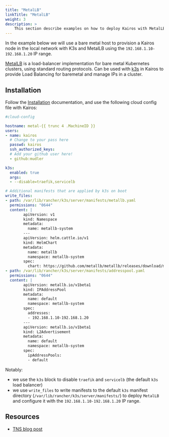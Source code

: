 ```yaml
---
title: "MetalLB"
linkTitle: "MetalLB"
weight: 3
description: > 
    This section describe examples on how to deploy Kairos with MetalLB
---
```


In the example below we will use a bare metal host to provision a Kairos node in the local network with K3s and MetalLB using the `192.168.1.10-192.168.1.20` IP range.

[MetalLB](https://metallb.universe.tf/) is a load-balancer implementation for bare metal Kubernetes clusters, using standard routing protocols. Can be used with [k3s](https://k3s.io) in Kairos to provide Load Balancing for baremetal and manage IPs in a cluster.

## Installation

Follow the [Installation](/docs/installation) documentation, and use the following cloud config file with Kairos:

```yaml
#cloud-config

hostname: metal-{{ trunc 4 .MachineID }}
users:
- name: kairos
  # Change to your pass here
  passwd: kairos
  ssh_authorized_keys:
  # Add your github user here!
  - github:mudler

k3s:
  enabled: true
  args:
  - --disable=traefik,servicelb

# Additional manifests that are applied by k3s on boot
write_files:
- path: /var/lib/rancher/k3s/server/manifests/metallb.yaml
  permissions: "0644"
  content: |
        apiVersion: v1
        kind: Namespace
        metadata:
          name: metallb-system
        ---
        apiVersion: helm.cattle.io/v1
        kind: HelmChart
        metadata:
          name: metallb
          namespace: metallb-system
        spec:
          chart: https://github.com/metallb/metallb/releases/download/metallb-chart-0.13.7/metallb-0.13.7.tgz
- path: /var/lib/rancher/k3s/server/manifests/addresspool.yaml
  permissions: "0644"
  content: |
        apiVersion: metallb.io/v1beta1
        kind: IPAddressPool
        metadata:
          name: default
          namespace: metallb-system
        spec:
          addresses:
          - 192.168.1.10-192.168.1.20
        ---
        apiVersion: metallb.io/v1beta1
        kind: L2Advertisement
        metadata:
          name: default
          namespace: metallb-system
        spec:
          ipAddressPools:
          - default
```

Notably:

- we use the `k3s` block to disable `traefik` and `servicelb` (the default `k3s` load balancer)
- we use `write_files` to write manifests to the default `k3s` manifest directory (`/var/lib/rancher/k3s/server/manifests/`) to deploy `MetalLB` and configure it with the `192.168.1.10-192.168.1.20` IP range.

## Resources

- [TNS blog post](https://thenewstack.io/livin-kubernetes-on-the-immutable-edge-with-kairos-project/)